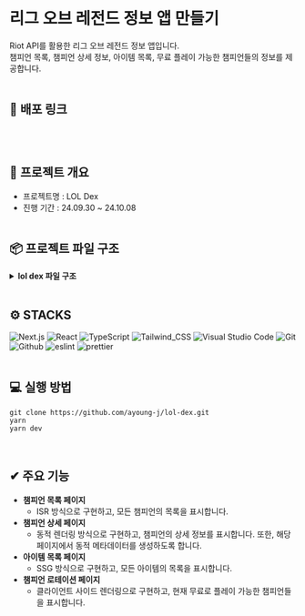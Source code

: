 # 리그 오브 레전드 정보 앱 만들기
Riot API를 활용한 리그 오브 레전드 정보 앱입니다.<br/>
챔피언 목록, 챔피언 상세 정보, 아이템 목록, 무료 플레이 가능한 챔피언들의 정보를 제공합니다.
<br/><br/>

## 🔗 배포 링크

<br/><br/>

## 🚩 프로젝트 개요
- 프로젝트명 : LOL Dex
- 진행 기간 : 24.09.30 ~ 24.10.08
<br/><br/>

## 📦 프로젝트 파일 구조
<details>
  <summary><b>lol dex 파일 구조</b></summary>

```
📦lol-dex
 ┣ 📂src
 ┃ ┣ 📂app
 ┃ ┃ ┣ 📂(pages)
 ┃ ┃ ┃ ┣ 📂champions
 ┃ ┃ ┃ ┃ ┣ 📂[id]
 ┃ ┃ ┃ ┃ ┃ ┗ 📜page.tsx
 ┃ ┃ ┃ ┃ ┗ 📜page.tsx
 ┃ ┃ ┃ ┣ 📂items
 ┃ ┃ ┃ ┃ ┗ 📜page.tsx
 ┃ ┃ ┃ ┣ 📂rotation
 ┃ ┃ ┃ ┃ ┗ 📜page.tsx
 ┃ ┃ ┃ ┗ 📜layout.tsx
 ┃ ┃ ┣ 📂api
 ┃ ┃ ┃ ┗ 📂rotation
 ┃ ┃ ┃ ┃ ┗ 📜route.ts
 ┃ ┃ ┣ 📂fonts
 ┃ ┃ ┃ ┗ 📜PretendardVariable.woff2
 ┃ ┃ ┣ 📜error.tsx
 ┃ ┃ ┣ 📜favicon.ico
 ┃ ┃ ┣ 📜global-error.tsx
 ┃ ┃ ┣ 📜globals.css
 ┃ ┃ ┣ 📜layout.tsx
 ┃ ┃ ┣ 📜loading.tsx
 ┃ ┃ ┗ 📜page.tsx
 ┃ ┣ 📂components
 ┃ ┃ ┣ 📜ChampionRotationList.tsx
 ┃ ┃ ┗ 📜loading.tsx
 ┃ ┣ 📂public
 ┃ ┃ ┗ 📜logo.png
 ┃ ┣ 📂types
 ┃ ┃ ┣ 📜Champion.ts
 ┃ ┃ ┣ 📜ChampionRotation.ts
 ┃ ┃ ┗ 📜Item.ts
 ┃ ┗ 📂utils
 ┃ ┃ ┗ 📜serverApi.ts
 ┣ 📜.env.local
 ┣ 📜.eslintrc.json
 ┣ 📜.gitignore
 ┣ 📜LICENSE
 ┣ 📜next-env.d.ts
 ┣ 📜next.config.mjs
 ┣ 📜package-lock.json
 ┣ 📜package.json
 ┣ 📜postcss.config.mjs
 ┣ 📜README.md
 ┣ 📜tailwind.config.ts
 ┗ 📜tsconfig.json
```

</details>
<br/>

## ⚙️ STACKS
![Next.js](https://img.shields.io/badge/Next.js-000?logo=nextdotjs&logoColor=fff&style=for-the-badge)
![React](https://img.shields.io/badge/React-20232A?style=for-the-badge&logo=react&logoColor=61DAFB)
![TypeScript](https://img.shields.io/badge/TypeScript-007ACC?style=for-the-badge&logo=typescript&logoColor=white)
![Tailwind_CSS](https://img.shields.io/badge/Tailwind_CSS-38B2AC?style=for-the-badge&logo=tailwind-css&logoColor=white)
![Visual Studio Code](https://img.shields.io/badge/Visual%20Studio%20Code-007ACC?style=for-the-badge&logo=Visual%20Studio%20Code&logoColor=white)
![Git](https://img.shields.io/badge/Git-F05032?style=for-the-badge&logo=Git&logoColor=white)
![Github](https://img.shields.io/badge/GitHub-181717?style=for-the-badge&logo=GitHub&logoColor=white)
![eslint](https://img.shields.io/badge/eslint-3A33D1?style=for-the-badge&logo=eslint&logoColor=white)
![prettier](https://img.shields.io/badge/prettier-1A2C34?style=for-the-badge&logo=prettier&logoColor=F7BA3E)
<br /><br />

## 💻 실행 방법
```
git clone https://github.com/ayoung-j/lol-dex.git
yarn
yarn dev
```
<br/>

## ✔ 주요 기능
- **챔피언 목록 페이지**
  - ISR 방식으로 구현하고, 모든 챔피언의 목록을 표시합니다.
- **챔피언 상세 페이지**
  - 동적 렌더링 방식으로 구현하고, 챔피언의 상세 정보를 표시합니다. 또한, 해당 페이지에서 동적 메타데이터를 생성하도록 합니다.
- **아이템 목록 페이지**
  - SSG 방식으로 구현하고, 모든 아이템의 목록을 표시합니다.
- **챔피언 로테이션 페이지**
  - 클라이언트 사이드 렌더링으로 구현하고, 현재 무료로 플레이 가능한 챔피언들을 표시합니다.